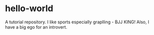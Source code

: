 # hello-world
A tutorial repository.
I like sports especially graplling - BJJ KING! 
Also, I have a big ego for an introvert.
